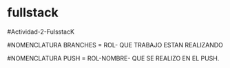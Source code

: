 # fullstack
#Actividad-2-FulsstacK

#NOMENCLATURA BRANCHES = ROL- QUE TRABAJO ESTAN REALIZANDO

#NOMENCLATURA PUSH = ROL-NOMBRE- QUE SE REALIZO EN EL PUSH.
